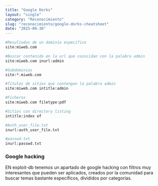 ```yaml
---
title: "Google Dorks"
layout: "single"
category: "Reconocimiento"
slug: "reconocimiento/google-dorks-cheatsheet"
date: "2025-09-30"
---
```


```bash
#Resultados de un dominio especifico
site:miweb.com

#Buscar contenido en la url que coincidan con la palabra admin
site:miweb.com inurl:admin

#Subdominios 
site:*.miweb.com

#Titulos de sitios que contengan la palabra admin
site:miweb.com intitle:admin

#Ficheros
site:miweb.com filetype:pdf

#Sitios con directory listing
intitle:index of

#Auth_user_file.txt
inurl:auth_user_file.txt

#passwd.txt
inurl:passwd.txt
```

### Google hacking
EN exploit-db tenemos un apartado de google hacking con filtros muy interesantes que pueden ser aplicados, creados por la comunidad para buscar temas bastante específicos, divididos por categorías.
